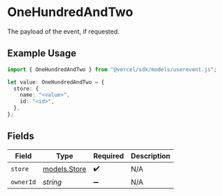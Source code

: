# OneHundredAndTwo

The payload of the event, if requested.

## Example Usage

```typescript
import { OneHundredAndTwo } from "@vercel/sdk/models/userevent.js";

let value: OneHundredAndTwo = {
  store: {
    name: "<value>",
    id: "<id>",
  },
};
```

## Fields

| Field                              | Type                               | Required                           | Description                        |
| ---------------------------------- | ---------------------------------- | ---------------------------------- | ---------------------------------- |
| `store`                            | [models.Store](../models/store.md) | :heavy_check_mark:                 | N/A                                |
| `ownerId`                          | *string*                           | :heavy_minus_sign:                 | N/A                                |
